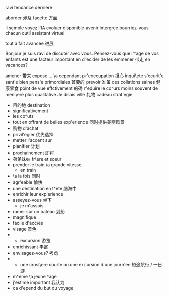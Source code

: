 ravi
tendance
derniere

aborder 涉及
facette 方面

il semble
voyez l'IA evoluer
disponible
avenir
intergree
pourriez-vous
chacun
outil
assistant
virtuel

tout a fait
avancee 进展

Bonjour je suis ravi de discuter avec vous. Pensez-vous que l'^age de vos enfants est une facteur important en d'ecider de les emmener 带走 en vacances?

amener 带来
expose ... \a
cependant
pr'eoccupation 担心
inqui\ete
s'ecurit'e
sant'e
bien pens'e
primordiales 首要的
prevoir 准备
des collations saines 健康零食
point de vue
effctivement 的确
r'eduire le co^urs
moins souvent
de meni\ere plus qualitative
Je disais
ville
礼物 cadeau
strat'egie
- 目的地 destination
- significativement
- les co^uts 
- tout en offrant de belles exp'erience 同时提供美丽风景
- 购物 d'achat
- privil'egier 优先选择
- metter l'accent sur
- planifier 计划
- prochainement 即将
- 弟弟妹妹 fr\ere et soeur
- prender le train \a grande vitesse
     - en train
- \a la fois 同时
- agr'eable 愉快
- une destination en t^ete 脑海中
- enrichir leur exp'erience
- asseyez-vous 坐下
    - je m'assois
- ramer sur un bateau 划船
- magnifique
- facile d'acc\es
- visage 景色
- * excursion 游览
- enrichissant 丰富
- envisagez-vous? 考虑
- * une crosi\ere courte ou une excursion d'une journ'ee 短途航行 / 一日游
- m^eme \a jeune ^age
- j'estime important 我认为
- ca d'epend du but du voyage
